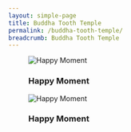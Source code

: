 ```yaml
---
layout: simple-page
title: Buddha Tooth Temple
permalink: /buddha-tooth-temple/
breadcrumb: Buddha Tooth Temple
---
```


<link rel="stylesheet" href="/vintalight/style.css">

<section class="vintalight" id="vintalight">
	<figure class="vintalight__container">
		<div class="vintalight__container__photo">
			<img class="vintalight__container__photo__img" src="https://images.pexels.com/photos/69969/pexels-photo-69969.jpeg?w=1260&amp;h=750&amp;auto=compress&amp;cs=tinysrgb"
              alt="Happy Moment">
		</div>
		<figcaption class="vintalight__container__caption">
			<h3 class="vintalight__container__caption__text">Happy Moment</h3>
		</figcaption>
	</figure>
	<figure class="vintalight__container">
        <div class="vintalight__photo"><img class="vintalight__img" src="https://images.pexels.com/photos/247929/pexels-photo-247929.jpeg?h=350&amp;auto=compress&amp;cs=tinysrgb" alt="Happy Moment">
		</div>
        <figcaption class="vintalight__caption">
			<h3 class="vintalight__text">Happy Moment</h3>
        </figcaption>
    </figure>
</section>

<script src="/vintalight/script.js"></script>